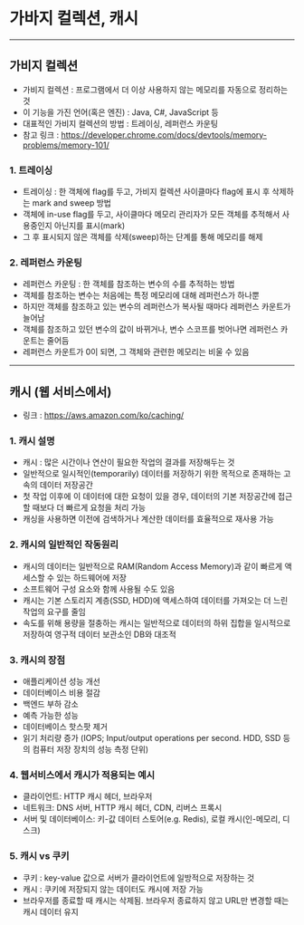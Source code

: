 # 가바지 컬렉션, 캐시

***

## 가비지 컬렉션
- 가비지 컬렉션 : 프로그램에서 더 이상 사용하지 않는 메모리를 자동으로 정리하는 것
- 이 기능을 가진 언어(혹은 엔진) : Java, C#, JavaScript 등
- 대표적인 가비지 컬렉션의 방법 : 트레이싱, 레퍼런스 카운팅
- 참고 링크 : https://developer.chrome.com/docs/devtools/memory-problems/memory-101/

### 1. 트레이싱
- 트레이싱 : 한 객체에 flag를 두고, 가비지 컬렉션 사이클마다 flag에 표시 후 삭제하는 mark and sweep 방법
- 객체에 in-use flag를 두고, 사이클마다 메모리 관리자가 모든 객체를 추적해서 사용중인지 아닌지를 표시(mark)
- 그 후 표시되지 않은 객체를 삭제(sweep)하는 단계를 통해 메모리를 해제

### 2. 레퍼런스 카운팅
- 레퍼런스 카운팅 : 한 객체를 참조하는 변수의 수를 추적하는 방법
- 객체를 참조하는 변수는 처음에는 특정 메모리에 대해 레퍼런스가 하나뿐
- 하지만 객체를 참조하고 있는 변수의 레퍼런스가 복사될 때마다 레퍼런스 카운트가 늘어남
- 객체를 참조하고 있던 변수의 값이 바뀌거나, 변수 스코프를 벗어나면 레퍼런스 카운트는 줄어듬
- 레퍼런스 카운트가 0이 되면, 그 객체와 관련한 메모리는 비울 수 있음

***

## 캐시 (웹 서비스에서)
- 링크 : https://aws.amazon.com/ko/caching/

### 1. 캐시 설명
- 캐시 : 많은 시간이나 연산이 필요한 작업의 결과를 저장해두는 것
- 일반적으로 일시적인(temporarily) 데이터를 저장하기 위한 목적으로 존재하는 고속의 데이터 저장공간
- 첫 작업 이후에 이 데이터에 대한 요청이 있을 경우, 데이터의 기본 저장공간에 접근할 때보다 더 빠르게 요청을 처리 가능
- 캐싱을 사용하면 이전에 검색하거나 계산한 데이터를 효율적으로 재사용 가능

### 2. 캐시의 일반적인 작동원리
- 캐시의 데이터는 일반적으로 RAM(Random Access Memory)과 같이 빠르게 액세스할 수 있는 하드웨어에 저장
- 소프트웨어 구성 요소와 함께 사용될 수도 있음
- 캐시는 기본 스토리지 계층(SSD, HDD)에 액세스하여 데이터를 가져오는 더 느린 작업의 요구를 줄임
- 속도를 위해 용량을 절충하는 캐시는 일반적으로 데이터의 하위 집합을 일시적으로 저장하여 영구적 데이터 보관소인 DB와 대조적

### 3. 캐시의 장점
- 애플리케이션 성능 개선
- 데이터베이스 비용 절감
- 백엔드 부하 감소
- 예측 가능한 성능
- 데이터베이스 핫스팟 제거
- 읽기 처리량 증가 (IOPS; Input/output operations per second. HDD, SSD 등의 컴퓨터 저장 장치의 성능 측정 단위)

### 4. 웹서비스에서 캐시가 적용되는 예시
- 클라이언트: HTTP 캐시 헤더, 브라우저
- 네트워크: DNS 서버, HTTP 캐시 헤더, CDN, 리버스 프록시
- 서버 및 데이터베이스: 키-값 데이터 스토어(e.g. Redis), 로컬 캐시(인-메모리, 디스크)

### 5. 캐시 vs 쿠키
- 쿠키 : key-value 값으로 서버가 클라이언트에 일방적으로 저장하는 것
- 캐시 : 쿠키에 저장되지 않는 데이터도 캐시에 저장 가능
- 브라우저를 종료할 때 캐시는 삭제됨. 브라우저 종료하지 않고 URL만 변경할 때는 캐시 데이터 유지
